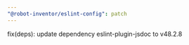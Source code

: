 ```yaml
---
"@robot-inventor/eslint-config": patch
---
```


fix(deps): update dependency eslint-plugin-jsdoc to v48.2.8
